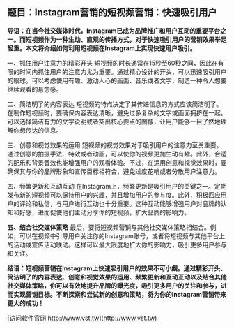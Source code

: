 ## **题目：Instagram营销的短视频营销：快速吸引用户**

**导语：在当今社交媒体时代，Instagram已成为品牌推广和用户互动的重要平台之一。而短视频作为一种生动、直观的传播方式，对于快速吸引用户的营销效果举足轻重。本文将介绍如何利用短视频在Instagram上实现快速用户吸引。**

一、抓住用户注意力的精彩开头
短视频的时长通常在15秒至60秒之间，因此在有限的时间内抓住用户的注意力尤为重要。通过精心设计的开头，可以迅速吸引用户的眼球。可以考虑使用有趣、激动人心的画面、音乐或者文字，制造一种令人想要继续观看的悬念感。

二、简洁明了的内容表达
短视频的特点决定了其传递信息的方式应该简洁明了。在制作短视频时，要确保内容表达清晰，避免过多复杂的文字或画面拥挤在一起。可以选择简洁有力的文字说明或者突出核心要点的图像，让用户能够一目了然地理解你想传达的信息。

三、创意和视觉效果的运用
短视频的视觉效果对于吸引用户的注意力至关重要。通过创意的拍摄手法、特效或者动画，可以使你的视频更加生动有趣。此外，合适的配乐和背景音效也能增强用户的观看体验。不过，在运用创意和视觉效果时，要确保其与你的品牌形象和宣传目标相符合，避免过度花哨或者分散用户注意力。

四、频繁更新和互动互动
在Instagram上，频繁更新是吸引用户的关键之一。定期发布新的短视频可以保持用户的兴趣，并且增加用户的参与度。此外，积极回应用户的评论和私信，与用户进行互动也十分重要。这种互动能够增强用户对品牌的认知和好感，进而促使他们主动分享你的短视频，扩大品牌的影响力。

**五、结合社交媒体策略**
最后，要将短视频营销与其他社交媒体策略相结合。例如，可以在视频中引导用户关注你的Instagram账号，或者将短视频与其他平台上的活动或宣传活动联动。这样可以最大限度地扩大你的影响力，吸引更多用户参与和关注。

**结语：短视频营销在Instagram上快速吸引用户的效果不可小觑。通过精彩开头、简洁明了的内容表达、创意和视觉效果的运用、频繁更新和互动互动以及结合其他社交媒体策略，你可以有效地提升品牌的曝光度，吸引更多用户的关注和参与，进而实现营销目标。不断探索和尝试新的创意和策略，将为你的Instagram营销带来更大的成功！**


[访问软件官网 http://www.vst.tw](http://www.vst.tw)
